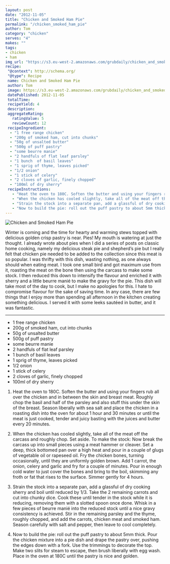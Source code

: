 ```yaml
---
layout: post
date: "2012-11-05"
title: "Chicken and Smoked Ham Pie"
permalink: "/chicken_smoked_ham_pie"
author: Tom
category: "chicken"
serves: "4"
makes: ""
tags:
- chicken
- ham
img_url: "https://s3.eu-west-2.amazonaws.com/grubdaily/chicken_and_smoked_ham_pie.jpg"
recipe:
 "@context": http://schema.org/
 "@type": Recipe
 name: Chicken and Smoked Ham Pie
 author: Tom
 image: https://s3.eu-west-2.amazonaws.com/grubdaily/chicken_and_smoked_ham_pie.jpg
 datePublished: 2012-11-05
 totalTime:
 recipeYield: 4
 description:
 aggregateRating:
   ratingValue: 5
   reviewCount: 12
 recipeIngredient:
  - "1 free range chicken"
  - "200g of smoked ham, cut into chunks"
  - "50g of unsalted butter"
  - "500g of puff pastry"
  - "some beurre manie"
  - "2 handfuls of flat leaf parsley"
  - "1 bunch  of basil leaves"
  - "1 sprig of thyme, leaves picked"
  - "1/2 onion"
  - "1 stick of celery"
  - "2 cloves of garlic, finely chopped"
  - "100ml of dry sherry"
 recipeInstructions:
   - "Heat the oven to 180C. Soften the butter and using your fingers rub all over the chicken and in between the skin and breast meat. Roughly chop the basil and half of the parsley and also stuff this under the skin of the breast. Season liberally with sea salt and place the chicken in a roasting dish into the oven for about 1 hour and 30 minutes or until the meat is just cooked, tender and juicy basting with the juices and butter every 20 minutes."
   - "When the chicken has cooled slightly, take all of the meat off the carcass and roughly chop. Set aside. To make the stock: Now break the carcass up into small pieces using a meat hammer or cleaver. Set a deep, thick bottomed pan over a high heat and pour in a couple of glugs of vegetable oil or rapeseed oil. Fry the chicken bones, turning occasionally, until they are uniformly golden brown. Add 1 carrot, the onion, celery and garlic and fry for a couple of minutes. Pour in enough cold water to just cover the bones and bring to the boil, skimming any froth or fat that rises to the surface. Simmer gently for 4 hours."
   - "Strain the stock into a separate pan, add a glassful of dry cooking sherry and boil until reduced by 1/3. Take the 2 remaining carrots and cut into chunky dice. Cook these until tender in the stock while it is reducing, removing them with a slotted spoon once done. Whisk in a few pieces of beurre manié into the reduced stock until a nice gravy consistency is achieved. Stir in the remaining parsley and the thyme, roughly chopped, and add the carrots, chicken meat and smoked ham. Season carefully with salt and pepper, then leave to cool completely."
   - "Now to build the pie: roll out the puff pastry to about 5mm thick. Pour the chicken mixture into a pie dish and drape the pastry over, pushing the edges down with a fork. Use the trimmings to decorate the top. Make two slits for steam to escape, then brush liberally with egg wash. Place in the oven at 180C until the pastry is nice and golden."
---
```

<img src="https://s3.eu-west-2.amazonaws.com/grubdaily/chicken_and_smoked_ham_pie.jpg" alt="Chicken and Smoked Ham Pie" />

Winter is coming and the time for hearty and warming stews topped with delicious golden crisp pastry is near. Pies! My mouth is watering at just the thought. I already wrote about pies when I did a series of posts on classic home cooking, namely my delicious steak pie and shepherd’s pie but I really felt that chicken pie needed to be added to the collection since this meat is so popular. I was thrifty with this dish, wasting nothing, as one always should when eating meat. I took one small bird and got maximum use from it, roasting the meat on the bone then using the carcass to make some stock. I then reduced this down to intensify the flavour and enriched it with sherry and a little beurre manié to make the gravy for the pie. This dish will take most of the day to cook, but I make no apologies for this. I hate to compromise flavour for the sake of saving time. In any case, there are few things that I enjoy more than spending all afternoon in the kitchen creating something delicious. I served it with some leeks sautéed in butter, and it was fantastic.

---
* 1 free range chicken
* 200g of smoked ham, cut into chunks
* 50g of unsalted butter
* 500g of puff pastry
* some beurre manie
* 2 handfuls of flat leaf parsley
* 1 bunch  of basil leaves
* 1 sprig of thyme, leaves picked
* 1/2 onion
* 1 stick of celery
* 2 cloves of garlic, finely chopped
* 100ml of dry sherry

1. Heat the oven to 180C. Soften the butter and using your fingers rub all over the chicken and in between the skin and breast meat. Roughly chop the basil and half of the parsley and also stuff this under the skin of the breast. Season liberally with sea salt and place the chicken in a roasting dish into the oven for about 1 hour and 30 minutes or until the meat is just cooked, tender and juicy basting with the juices and butter every 20 minutes.

2. When the chicken has cooled slightly, take all of the meat off the carcass and roughly chop. Set aside. To make the stock: Now break the carcass up into small pieces using a meat hammer or cleaver. Set a deep, thick bottomed pan over a high heat and pour in a couple of glugs of vegetable oil or rapeseed oil. Fry the chicken bones, turning occasionally, until they are uniformly golden brown. Add 1 carrot, the onion, celery and garlic and fry for a couple of minutes. Pour in enough cold water to just cover the bones and bring to the boil, skimming any froth or fat that rises to the surface. Simmer gently for 4 hours.

3. Strain the stock into a separate pan, add a glassful of dry cooking sherry and boil until reduced by 1/3. Take the 2 remaining carrots and cut into chunky dice. Cook these until tender in the stock while it is reducing, removing them with a slotted spoon once done. Whisk in a few pieces of beurre manié into the reduced stock until a nice gravy consistency is achieved. Stir in the remaining parsley and the thyme, roughly chopped, and add the carrots, chicken meat and smoked ham. Season carefully with salt and pepper, then leave to cool completely.

4. Now to build the pie: roll out the puff pastry to about 5mm thick. Pour the chicken mixture into a pie dish and drape the pastry over, pushing the edges down with a fork. Use the trimmings to decorate the top. Make two slits for steam to escape, then brush liberally with egg wash. Place in the oven at 180C until the pastry is nice and golden.

